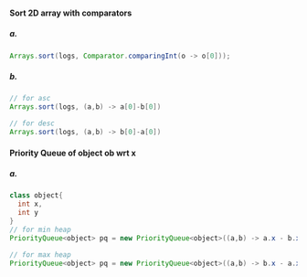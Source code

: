 #### Sort 2D array with comparators
##### a.
```java
Arrays.sort(logs, Comparator.comparingInt(o -> o[0]));
```
##### b.
```java
// for asc
Arrays.sort(logs, (a,b) -> a[0]-b[0])

// for desc
Arrays.sort(logs, (a,b) -> b[0]-a[0])
```

#### Priority Queue of object ob wrt x
##### a.
```java
class object{
  int x,
  int y
}
// for min heap
PriorityQueue<object> pq = new PriorityQueue<object>((a,b) -> a.x - b.x)

// for max heap
PriorityQueue<object> pq = new PriorityQueue<object>((a,b) -> b.x - a.x)
```
